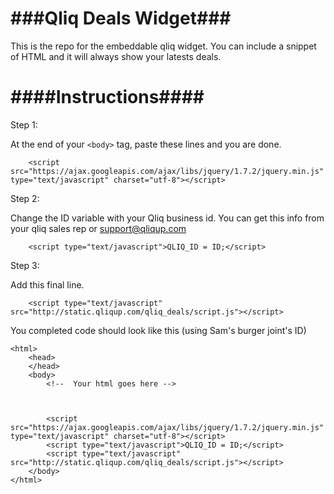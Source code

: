 ###Qliq Deals Widget###
======
This is the repo for the embeddable qliq widget.  You can include a snippet of HTML and it will always show your latests deals.

####Instructions####
======
Step 1:

 At the end of your `<body>` tag, paste these lines and you are done.
        
        <script src="https://ajax.googleapis.com/ajax/libs/jquery/1.7.2/jquery.min.js" type="text/javascript" charset="utf-8"></script>

Step 2:

 Change the ID variable with your Qliq business id.  You can get this info from your qliq sales rep or support@qliqup.com        
        
        <script type="text/javascript">QLIQ_ID = ID;</script>
        
Step 3:

 Add this final line.
 
        <script type="text/javascript" src="http://static.qliqup.com/qliq_deals/script.js"></script>
        
 
 You completed code should look like this (using Sam's burger joint's ID)
 
    <html>
        <head>
        </head>
        <body>
            <!--  Your html goes here -->
            
            
            
            <script src="https://ajax.googleapis.com/ajax/libs/jquery/1.7.2/jquery.min.js" type="text/javascript" charset="utf-8"></script>
            <script type="text/javascript">QLIQ_ID = ID;</script>
            <script type="text/javascript" src="http://static.qliqup.com/qliq_deals/script.js"></script>
        </body>
    </html>